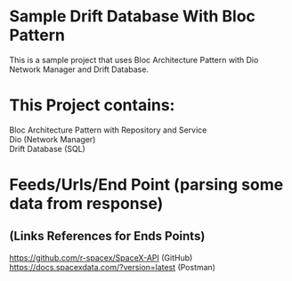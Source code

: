 # Sample Drift Database With Bloc Pattern
This is a sample project that uses Bloc Architecture Pattern with Dio Network Manager and Drift Database.

# This Project contains:
Bloc Architecture Pattern with Repository and Service <br />
Dio (Network Manager) <br />
Drift Database (SQL) <br />


# Feeds/Urls/End Point (parsing some data from response)
## (Links References for Ends Points)
https://github.com/r-spacex/SpaceX-API (GitHub) <br />
https://docs.spacexdata.com/?version=latest (Postman) <br />
